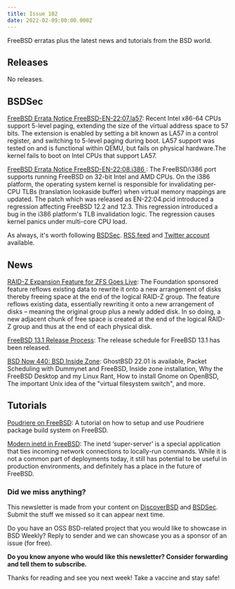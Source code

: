 ```yaml
---
title: Issue 102
date: 2022-02-09:00:00.000Z
---
```


FreeBSD erratas plus the latest news and tutorials from the BSD world.

<!-- more -->


## Releases

No releases.
## BSDSec

[FreeBSD Errata Notice FreeBSD-EN-22:07.la57](https://bsdsec.net/articles/freebsd-errata-notice-freebsd-en-22-07-la57-b290701d-866e-4813-90d0-9cb77f53871b?utm_source=bsdweekly): Recent Intel x86-64 CPUs support 5-level paging, extending the size of the virtual address space to 57 bits. The extension is enabled by setting a bit known as LA57 in a control register, and switching to 5-level paging during boot. LA57 support was tested on and is functional within QEMU, but fails on physical hardware.The kernel fails to boot on Intel CPUs that support LA57.

[FreeBSD Errata Notice FreeBSD-EN-22:08.i386 ](https://bsdsec.net/articles/freebsd-errata-notice-freebsd-en-22-08-i386-ce8cf5a8-b8f8-4a95-975f-beef4a0369a7?utm_source=bsdweekly): The FreeBSD/i386 port supports running FreeBSD on 32-bit Intel and AMD CPUs. On the i386 platform, the operating system kernel is responsible for invalidating per-CPU TLBs (translation lookaside buffer) when virtual memory mappings are updated. The patch which was released as EN-22:04.pcid introduced a regression affecting FreeBSD 12.2 and 12.3. This regression introduced a bug in the i386 platform's TLB invalidation logic. The regression causes kernel panics under multi-core CPU load.

As always, it's worth following [BSDSec](https://bsdsec.net). [RSS feed](https://bsdsec.net/articles.atom) and [Twitter account](https://twitter.com/bsdsec) available.
## News

[RAID-Z Expansion Feature for ZFS Goes Live](https://freebsdfoundation.org/blog/raid-z-expansion-feature-for-zfs-goes-live/?utm_source=bsdweekly): The Foundation sponsored feature reflows existing data to rewrite it onto a new arrangement of disks thereby freeing space at the end of the logical RAID-Z group. The feature reflows existing data, essentially rewriting it onto a new arrangement of disks – meaning the original group plus a newly added disk. In so doing, a new adjacent chunk of free space is created at the end of the logical RAID-Z group and thus at the end of each physical disk.


[FreeBSD 13.1 Release Process](https://www.freebsd.org/releases/13.1R/schedule/?utm_source=bsdweekly): The release schedule for FreeBSD 13.1 has been released.

[BSD Now 440: BSD Inside Zone](https://www.bsdnow.tv/440?utm_source=bsdweekly): GhostBSD 22.01 is available, Packet Scheduling with Dummynet and FreeBSD, Inside zone installation, Why the FreeBSD Desktop and my Linux Rant, How to install Gnome on OpenBSD, The important Unix idea of the "virtual filesystem switch", and more.
## Tutorials

[Poudriere on FreeBSD](https://www.youtube.com/watch?v=fTK3pYOAehM&utm_source=bsdweekly): A tutorial on how to setup and use Poudriere package build system on FreeBSD.

[Modern inetd in FreeBSD](https://klarasystems.com/articles/modern-inetd-in-freebsd/?utm_source=bsdweekly): The inetd ‘super-server’ is a special application that ties incoming network connections to locally-run commands. While it is not a common part of deployments today, it still has potential to be useful in production environments, and definitely has a place in the future of FreeBSD.

### Did we miss anything?

This newsletter is made from your content on [DiscoverBSD](https://discoverbsd.com) and [BSDSec](https://bsdsec.net). Submit the stuff we missed so it can appear next time.

Do you have an OSS BSD-related project that you would like to showcase in BSD Weekly? Reply to sender and we can showcase you as a sponsor of an issue (for free).

**Do you know anyone who would like this newsletter? Consider forwarding and tell them to subscribe.**

Thanks for reading and see you next week! Take a vaccine and stay safe!
